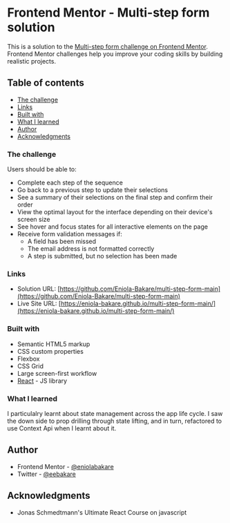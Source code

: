 # Frontend Mentor - Multi-step form solution

This is a solution to the [Multi-step form challenge on Frontend Mentor](https://www.frontendmentor.io/challenges/multistep-form-YVAnSdqQBJ). Frontend Mentor challenges help you improve your coding skills by building realistic projects.

## Table of contents

- [The challenge](#the-challenge)
- [Links](#links)
- [Built with](#built-with)
- [What I learned](#what-i-learned)
- [Author](#author)
- [Acknowledgments](#acknowledgments)

### The challenge

Users should be able to:

- Complete each step of the sequence
- Go back to a previous step to update their selections
- See a summary of their selections on the final step and confirm their order
- View the optimal layout for the interface depending on their device's screen size
- See hover and focus states for all interactive elements on the page
- Receive form validation messages if:
  - A field has been missed
  - The email address is not formatted correctly
  - A step is submitted, but no selection has been made

### Links

- Solution URL: [https://github.com/Eniola-Bakare/multi-step-form-main](https://github.com/Eniola-Bakare/multi-step-form-main)
- Live Site URL: [https://eniola-bakare.github.io/multi-step-form-main/](https://eniola-bakare.github.io/multi-step-form-main/)

### Built with

- Semantic HTML5 markup
- CSS custom properties
- Flexbox
- CSS Grid
- Large screen-first workflow
- [React](https://reactjs.org/) - JS library

### What I learned

I particulalry learnt about state management across the app life cycle. I saw the down side to prop drilling through state lifting, and in turn, refactored to use Context Api when I learnt about it.

## Author

- Frontend Mentor - [@eniolabakare](https://www.frontendmentor.io/profile/eniolabakare)
- Twitter - [@eebakare](https://www.twitter.com/eebakare)

## Acknowledgments

- Jonas Schmedtmann's Ultimate React Course on javascript
